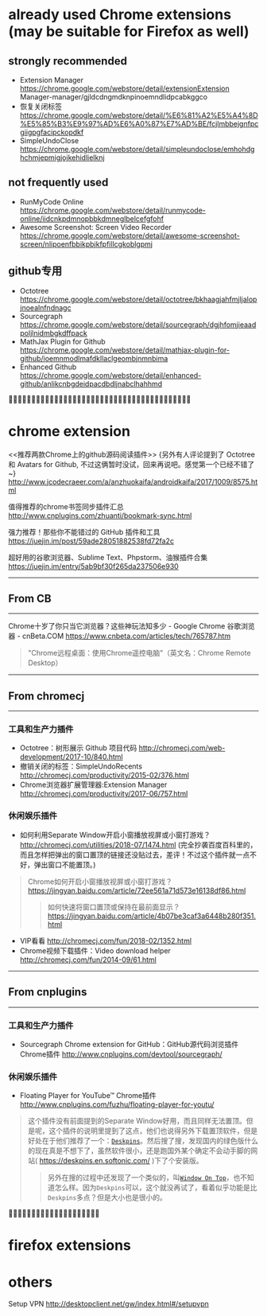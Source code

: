 
# already used Chrome extensions (may be suitable for Firefox as well)

## strongly recommended

- Extension Manager https://chrome.google.com/webstore/detail/extensionExtension Manager-manager/gjldcdngmdknpinoemndlidpcabkggco
- 恢复关闭标签 https://chrome.google.com/webstore/detail/%E6%81%A2%E5%A4%8D%E5%85%B3%E9%97%AD%E6%A0%87%E7%AD%BE/fcjlmbbejgnfpcgiigpgfacipckopdkf
- SimpleUndoClose https://chrome.google.com/webstore/detail/simpleundoclose/emhohdghchmjepmigjojkehidlielknj

## not frequently used

- RunMyCode Online https://chrome.google.com/webstore/detail/runmycode-online/iidcnkpdmnopbbkdmneglbelcefgfohf
- Awesome Screenshot: Screen Video Recorder https://chrome.google.com/webstore/detail/awesome-screenshot-screen/nlipoenfbbikpbjkfpfillcgkoblgpmj

## github专用

- Octotree https://chrome.google.com/webstore/detail/octotree/bkhaagjahfmjljalopjnoealnfndnagc
- Sourcegraph https://chrome.google.com/webstore/detail/sourcegraph/dgjhfomjieaadpoljlnidmbgkdffpack
- MathJax Plugin for Github https://chrome.google.com/webstore/detail/mathjax-plugin-for-github/ioemnmodlmafdkllaclgeombjnmnbima
- Enhanced Github https://chrome.google.com/webstore/detail/enhanced-github/anlikcnbgdeidpacdbdljnabclhahhmd

:couple::couple::couple::couple::couple::couple::couple::couple::couple::couple::couple::couple::couple::couple::couple::couple::couple::couple::couple::couple::couple::couple::couple::couple::couple::couple::couple::couple::couple::couple::couple::couple::couple::couple::couple::couple::couple::couple::couple::couple:

# chrome extension

<<推荐两款Chrome上的github源码阅读插件>> {另外有人评论提到了 Octotree 和 Avatars for Github, 不过这俩暂时没试，回来再说吧。感觉第一个已经不错了~}
http://www.jcodecraeer.com/a/anzhuokaifa/androidkaifa/2017/1009/8575.html

值得推荐的chrome书签同步插件汇总
http://www.cnplugins.com/zhuanti/bookmark-sync.html

强力推荐！那些你不能错过的 GitHub 插件和工具 https://juejin.im/post/59ade28051882538fd72fa2c

超好用的谷歌浏览器、Sublime Text、Phpstorm、油猴插件合集 https://juejin.im/entry/5ab9bf30f265da237506e930

--------------------------------------------------
## From CB
--------------------------------------------------

Chrome十岁了你只当它浏览器？这些神玩法知多少 - Google Chrome 谷歌浏览器 - cnBeta.COM https://www.cnbeta.com/articles/tech/765787.htm
> "Chrome远程桌面：使用Chrome遥控电脑"（英文名：Chrome Remote Desktop）

--------------------------------------------------
## From chromecj
--------------------------------------------------

### 工具和生产力插件

- Octotree：树形展示 Github 项目代码 http://chromecj.com/web-development/2017-10/840.html
- 撤销关闭的标签：SimpleUndoRecents http://chromecj.com/productivity/2015-02/376.html
- Chrome浏览器扩展管理器:Extension Manager http://chromecj.com/productivity/2017-06/757.html

### 休闲娱乐插件

- 如何利用Separate Window开启小窗播放视屏或小窗打游戏？ http://chromecj.com/utilities/2018-07/1474.html (完全抄袭百度百科里的，而且怎样把弹出的窗口置顶的链接还没贴过去，差评！不过这个插件就一点不好，弹出窗口不能置顶。)
> Chrome如何开启小窗播放视屏或小窗打游戏？ https://jingyan.baidu.com/article/72ee561a71d573e16138df86.html
>> 如何快速将窗口置顶或保持在最前面显示？ https://jingyan.baidu.com/article/4b07be3caf3a6448b280f351.html
- VIP看看 http://chromecj.com/fun/2018-02/1352.html
- Chrome视频下载插件：Video download helper http://chromecj.com/fun/2014-09/61.html

--------------------------------------------------
## From cnplugins
--------------------------------------------------

### 工具和生产力插件

- Sourcegraph Chrome extension for GitHub：GitHub源代码浏览插件 Chrome插件 http://www.cnplugins.com/devtool/sourcegraph/

### 休闲娱乐插件

- Floating Player for YouTube™ Chrome插件 http://www.cnplugins.com/fuzhu/floating-player-for-youtu/
> 这个插件没有前面提到的Separate Window好用，而且同样无法置顶。但是呢，这个插件的说明里提到了这点，他们也说得另外下载置顶软件，但是好处在于他们推荐了一个：[`Deskpins`](https://www.appinn.com/deskpins/)。然后搜了搜，发现国内的绿色版什么的现在真是不想下了，虽然软件很小，还是跑国外某个确定不会动手脚的网站( https://deskpins.en.softonic.com/ )下了个安装版。
>> 另外在搜的过程中还发现了一个类似的，叫[`Window On Top`](https://www.appinn.com/wintop/)，也不知道怎么样。因为`Deskpins`可以，这个就没再试了，看着似乎功能是比`Deskpins`多点？但是大小也是很小的。

:couple::couple::couple::couple::couple::couple::couple::couple::couple::couple::couple::couple::couple::couple::couple::couple::couple::couple::couple::couple:


# firefox extensions

# others

Setup VPN
http://desktopclient.net/gw/index.html#/setupvpn

